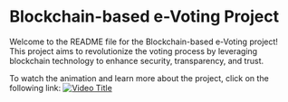 # Blockchain-based e-Voting Project

Welcome to the README file for the Blockchain-based e-Voting project! This project aims to revolutionize the voting process by leveraging blockchain technology to enhance security, transparency, and trust.

To watch the animation and learn more about the project, click on the following link:
[![Video Title](http://img.youtube.com/vi/bIAm238IYp0/0.jpg)](https://www.youtube.com/watch?v=bIAm238IYp0)

